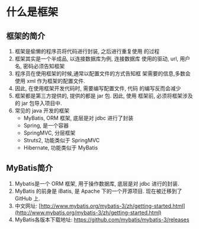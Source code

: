 # 什么是框架

## 框架的简介

1. 框架是偷懒的程序员将代码进行封装, 之后进行重复使用
   的过程 
2. 框架其实是一个半成品, 以连接数据库为例, 连接数据库
   使用的驱动, url, 用户名, 密码必须告知框架 
3. 程序员在使用框架的时候,通常以配置文件的方式告知框
   架需要的信息,多数会使用 xml 作为框架的配置文件. 
4. 因此, 在使用框架开发代码时, 需要编写配置文件, 代码
   的编写反而会减少 
5. 框架都是第三方提供的, 提供的都是 jar 包. 因此, 使用
   框架前, 必须将框架涉及的 jar 包导入项目中. 
6. 常见的 java 开发的框架 
   - MyBatis, ORM 框架, 底层是对 jdbc 进行了封装 
   - Spring, 是一个容器 
   - SpringMVC, 分层框架 
   - Struts2, 功能类似于 SpringMVC 
   - Hibernate, 功能类似于 MyBatis 

## MyBatis简介

1. Mybatis是一个 ORM 框架, 用于操作数据库, 底层是对
   jdbc 进行的封装. 
2. MyBatis 的前身是 iBatis, 是 Apache 下的一个开源项目.
   现在被迁移到了 GitHub 上. 
3. 中文网址: [http://www.mybatis.org/mybatis-3/zh/getting-started.html](http://www.mybatis.org/mybatis-3/zh/getting-started.html)
4. MyBatis各版本下载地址: [https://github.com/mybatis/mybatis-3/releases ](https://github.com/mybatis/mybatis-3/releases )

